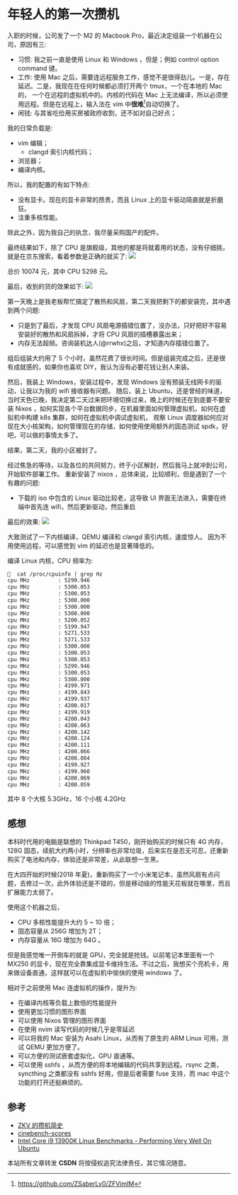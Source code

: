 # 年轻人的第一次攒机

入职的时候，公司发了一个 M2 的 Macbook Pro，最近决定组装一个机器在公司，原因有三:
- 习惯: 我之前一直是使用 Linux 和 Windows ，但是；例如 control option command 键。
- 工作: 使用 Mac 之后，需要连远程服务工作，感觉不是很得劲儿。一是，存在延迟。二是，我现在在任何时候都必须打开两个 tmux，一个在本地的 Mac 的，
一个在远程的虚拟机中的。内核的代码在 Mac 上无法编译，所以必须使用远程。但是在远程上，输入法在 vim 中**很难**[^1]自动切换了。
- 闲钱: 与其省吃俭用买房被政府收割，还不如对自己好点；

我的日常负载是:
- vim 编辑；
  - clangd 索引内核代码；
- 浏览器；
- 编译内核。

所以，我的配置的有如下特点:
- 没有显卡。现在的显卡非常的昂贵，而且 Linux 上的显卡驱动简直就是折磨狂。
- 注重多核性能。

除此之外，因为我自己的执念，我尽量采购国产的配件。

最终结果如下，除了 CPU 是旗舰级，其他的都是将就着用的状态，没有仔细挑，就是在京东搜索，看着参数是正确的就买了:
![](./m.jpeg)

总价 10074 元，其中 CPU 5298 元。

最后，收到的货的效果如下:
![](./n.jpg)

第一天晚上是我老板帮忙搞定了散热和风扇，第二天我把剩下的都安装完，其中遇到两个问题:
- 只是到了最后，才发现 CPU 风扇电源插错位置了，没办法，只好把好不容易安装好的散热和风扇拆掉，才将 CPU 风扇的插槽暴露出来；
- 内存无法超频。咨询装机达人(@rrwhx)之后，才知道内存插错位置了。

组后组装大约用了 5 个小时，虽然花费了很长时间。但是组装完成之后，还是很有成就感的，如果你也喜欢 DIY，我认为没有必要花钱让别人来装。

然后，我装上 Windows，安装过程中，发现 Windows 没有预装无线网卡的驱动，让我以为我的 wifi 接收器有问题。
随后，装上 Ubuntu，还是曾经的味道，当时天色已晚，我决定第二天过来把环境切换过来，晚上的时候还在到底要不要安装
Nixos ，如何实现各个平台数据同步，在机器里面如何管理虚拟机，如何在虚拟机中构建 k8s 集群，如何在虚拟机中调试虚拟机，
观察 Linux 调度器如何应对现在大小核架构，如何管理现在的存储，如何使用使用额外的固态测试 spdk，好吧，可以做的事情太多了。

结果，第二天，我的小区被封了。

经过焦急的等待，以及各位的共同努力，终于小区解封，然后我马上就冲到公司，开始软件部署工作。
重新安装了 nixos ，总体来说，比较顺利，但是遇到了一个有趣的问题:
- 下载的 iso 中包含的 Linux 驱动比较老，这导致 UI 界面无法进入，需要在终端中首先连 wifi，然后更新驱动，然后重启

最后的效果:
![](https://cdnv2.ruguoapp.com/FvVylyrWLW6cSgAlxvYiOz23Pa7Iv3.png)

大致测试了一下内核编译，QEMU 编译和 clangd 索引内核，速度惊人。
因为不用使用远程，可以感觉到 vim 的延迟也是显著降低的。

编译 Linux 内核，CPU 频率为:
```txt
🧀  cat /proc/cpuinfo | grep Hz
cpu MHz         : 5299.946
cpu MHz         : 5300.053
cpu MHz         : 5300.053
cpu MHz         : 5300.000
cpu MHz         : 5300.000
cpu MHz         : 5300.000
cpu MHz         : 5200.052
cpu MHz         : 5199.947
cpu MHz         : 5271.533
cpu MHz         : 5271.533
cpu MHz         : 5300.000
cpu MHz         : 5300.053
cpu MHz         : 5300.053
cpu MHz         : 5299.946
cpu MHz         : 5300.053
cpu MHz         : 5300.000
cpu MHz         : 4199.971
cpu MHz         : 4199.843
cpu MHz         : 4199.937
cpu MHz         : 4200.017
cpu MHz         : 4199.919
cpu MHz         : 4200.043
cpu MHz         : 4200.063
cpu MHz         : 4200.142
cpu MHz         : 4200.124
cpu MHz         : 4200.111
cpu MHz         : 4200.066
cpu MHz         : 4200.084
cpu MHz         : 4199.927
cpu MHz         : 4199.960
cpu MHz         : 4200.069
cpu MHz         : 4200.059
```
其中 8 个大核 5.3GHz，16 个小核 4.2GHz

## 感想
本科时代用的电脑是联想的 Thinkpad T450，刚开始购买的时候只有 4G 内存，128G 固态，续航大约两小时，分辨率也非常垃圾，后来实在是忍无可忍，还重新购买了电池和内存，体验还是非常差，从此联想一生黑。

在大四开始的时候(2018 年夏)，重新购买了一个小米笔记本，虽然风扇有点问题，去修过一次，此外体验还是不错的，但是移动级的性能天花板就在哪里，而且扩展能力太弱了。

使用这个机器之后，
- CPU 多核性能提升大约 5 ~ 10 倍；
- 固态容量从 256G 增加为 2T；
- 内存容量从 16G 增加为 64G 。

但是我感觉唯一开倒车的就是 GPU，完全就是抢钱。以前笔记本里面有一个 MX250 的显卡，现在完全靠集成显卡维持生活。不过之后，我想买个亮机卡，用来做设备直通，这样就可以在虚拟机中愉快的使用 windows 了。

相对于之前使用 Mac 连虚拟机的操作，提升为:
- 在编译内核等负载上数倍的性能提升
- 使用更加习惯的图形界面
- 可以使用 Nixos 管理的图形界面
- 在使用 nvim 读写代码的时候几乎是零延迟
- 可以将我的 Mac 安装为 Asahi Linux，从而有了原生的 ARM Linux 可用，测试 QEMU 更加方便了。
- 可以方便的测试嵌套虚拟化，GPU 直通等。
- 可以使用 sshfs ，从而方便的将本地编辑的代码共享到远程。rsync 之类，syncthing 之类都没有 sshfs 好用，但是后者需要 fuse 支持，而 mac 中这个功能的打开还挺麻烦的。

## 参考
- [ZKV 的攒机简史](https://cerr.cc/post/zkv%E7%9A%84%E6%94%92%E6%9C%BA%E7%AE%80%E5%8F%B2/)
- [cinebench-scores](https://nanoreview.net/en/cpu-list/cinebench-scores)
- [Intel Core i9 13900K Linux Benchmarks - Performing Very Well On Ubuntu](https://www.phoronix.com/review/intel-core-i9-13900k)

[^1]: https://github.com/ZSaberLv0/ZFVimIM

<script src="https://giscus.app/client.js"
        data-repo="martins3/martins3.github.io"
        data-repo-id="MDEwOlJlcG9zaXRvcnkyOTc4MjA0MDg="
        data-category="Show and tell"
        data-category-id="MDE4OkRpc2N1c3Npb25DYXRlZ29yeTMyMDMzNjY4"
        data-mapping="pathname"
        data-reactions-enabled="1"
        data-emit-metadata="0"
        data-theme="light"
        data-lang="zh-CN"
        crossorigin="anonymous"
        async>
</script>

本站所有文章转发 **CSDN** 将按侵权追究法律责任，其它情况随意。
